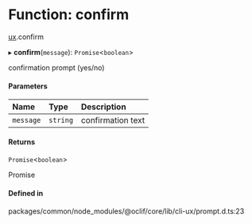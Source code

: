 # Function: confirm

[ux](../modules/ux.md).confirm

▸ **confirm**(`message`): `Promise`<`boolean`\>

confirmation prompt (yes/no)

#### Parameters

| Name | Type | Description |
| :------ | :------ | :------ |
| `message` | `string` | confirmation text |

#### Returns

`Promise`<`boolean`\>

Promise<boolean>

#### Defined in

packages/common/node_modules/@oclif/core/lib/cli-ux/prompt.d.ts:23
